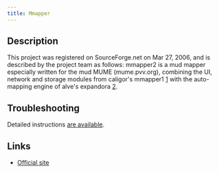 ```yaml
---
title: Mmapper
---
```


## Description

This project was registered on SourceForge.net on Mar 27, 2006, and is
described by the project team as follows: mmapper2 is a mud mapper
especially written for the mud MUME (mume.pvv.org), combining the UI,
network and storage modules from caligor's mmapper1
[1](http://mmapper.czechian.net) with the auto-mapping engine of alve's
expandora [2](http://sf.net/projects/expandora).

## Troubleshooting

Detailed instructions [are
available](http://mume.org/forum/viewtopic.php?f=2&t=9).

## Links

- [Official site](https://mume.github.io/MMapper/)